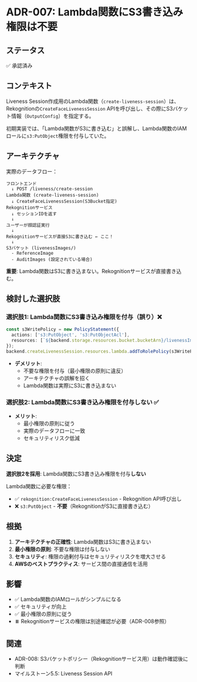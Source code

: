 # ADR-007: Lambda関数にS3書き込み権限は不要

## ステータス
✅ 承認済み

## コンテキスト

Liveness Session作成用のLambda関数（`create-liveness-session`）は、Rekognitionの`CreateFaceLivenessSession` APIを呼び出し、その際にS3バケット情報（`OutputConfig`）を指定する。

初期実装では、「Lambda関数がS3に書き込む」と誤解し、Lambda関数のIAMロールに`s3:PutObject`権限を付与していた。

## アーキテクチャ

実際のデータフロー：

```
フロントエンド
  ↓ POST /liveness/create-session
Lambda関数 (create-liveness-session)
  ↓ CreateFaceLivenessSession(S3Bucket指定)
Rekognitionサービス
  ↓ セッションIDを返す
  ↓
ユーザーが顔認証実行
  ↓
Rekognitionサービスが直接S3に書き込む ← ここ！
  ↓
S3バケット (livenessImages/)
  - ReferenceImage
  - AuditImages (設定されている場合)
```

**重要**: Lambda関数はS3に書き込まない。Rekognitionサービスが直接書き込む。

## 検討した選択肢

### 選択肢1: Lambda関数にS3書き込み権限を付与（誤り）❌
```typescript
const s3WritePolicy = new PolicyStatement({
  actions: ['s3:PutObject', 's3:PutObjectAcl'],
  resources: [`${backend.storage.resources.bucket.bucketArn}/livenessImages/*`],
});
backend.createLivenessSession.resources.lambda.addToRolePolicy(s3WritePolicy);
```
- **デメリット**: 
  - 不要な権限を付与（最小権限の原則に違反）
  - アーキテクチャの誤解を招く
  - Lambda関数は実際にS3に書き込まない

### 選択肢2: Lambda関数にS3書き込み権限を付与しない ✅
- **メリット**: 
  - 最小権限の原則に従う
  - 実際のデータフローに一致
  - セキュリティリスク低減

## 決定

**選択肢2を採用**: Lambda関数にS3書き込み権限を付与**しない**

Lambda関数に必要な権限：
- ✅ `rekognition:CreateFaceLivenessSession` - Rekognition API呼び出し
- ❌ `s3:PutObject` - **不要**（RekognitionがS3に直接書き込む）

## 根拠

1. **アーキテクチャの正確性**: Lambda関数はS3に書き込まない
2. **最小権限の原則**: 不要な権限は付与しない
3. **セキュリティ**: 権限の過剰付与はセキュリティリスクを増大させる
4. **AWSのベストプラクティス**: サービス間の直接通信を活用

## 影響

- ✅ Lambda関数のIAMロールがシンプルになる
- ✅ セキュリティが向上
- ✅ 最小権限の原則に従う
- ⏸️ Rekognitionサービスの権限は別途確認が必要（ADR-008参照）

## 関連

- ADR-008: S3バケットポリシー（Rekognitionサービス用）は動作確認後に判断
- マイルストーン5.5: Liveness Session API

